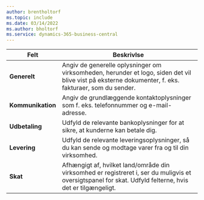 ```yaml
---
author: brentholtorf
ms.topic: include
ms.date: 03/14/2022
ms.author: bholtorf
ms.service: dynamics-365-business-central
---
```

|Felt|Beskrivlse|  
|-------------|---------------------------------------|  
|**Generelt**|Angiv de generelle oplysninger om virksomheden, herunder et logo, siden det vil blive vist på eksterne dokumenter, f. eks. fakturaer, som du sender. |  
|**Kommunikation**|Angiv de grundlæggende kontaktoplysninger som f. eks. telefonnummer og e-mail-adresse.|  
|**Udbetaling**| Udfyld de relevante bankoplysninger for at sikre, at kunderne kan betale dig.|  
|**Levering**|Udfyld de relevante leveringsoplysninger, så du kan sende og modtage varer fra og til din virksomhed.|  
|**Skat**|Afhængigt af, hvilket land/område din virksomhed er registreret i, ser du muligvis et oversigtspanel for skat. Udfyld felterne, hvis det er tilgængeligt.|  
